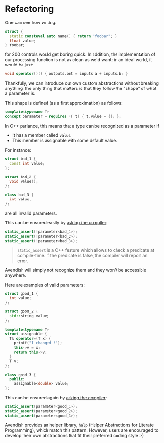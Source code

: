 # Refactoring

One can see how writing:

```cpp
struct { 
  static consteval auto name() { return "foobar"; } 
  float value; 
} foobar;
```

for 200 controls would get boring quick. In addition, the implementation of our processing function is not as clean as we'd want: in an ideal world, it would be just: 

```cpp
void operator()() { outputs.out = inputs.a + inputs.b; }
```

Thankfully, we can introduce our own custom abstractions without breaking anything: the only thing that matters is that they follow the "shape" of what a parameter is.

This shape is defined (as a first approximation) as follows:

```cpp
template<typename T>
concept parameter = requires (T t) { t.value = {}; };
```

In C++ parlance, this means that a type can be recognized as a parameter if

 - It has a member called `value`.
 - This member is assignable with some default value.

For instance: 

```cpp
struct bad_1 {
  const int value;
}; 

struct bad_2 {
  void value();
}; 

class bad_3 {
  int value;
}; 
```

are all invalid parameters.

This can be ensured easily by [asking the compiler](https://gcc.godbolt.org/z/c9Ko4ssM8): 
```cpp
static_assert(!parameter<bad_1>);
static_assert(!parameter<bad_2>);
static_assert(!parameter<bad_3>);
```

> `static_assert` is a C++ feature which allows to check a predicate at compile-time. If the predicate is false, the compiler will report an error.

Avendish will simply not recognize them and they won't be accessible anywhere.

Here are examples of valid parameters:
 
```cpp
struct good_1 {
  int value;
}; 

struct good_2 {
  std::string value;
}; 

template<typename T>
struct assignable {
  T& operator=(T x) { 
    printf("I changed !");
    this->v = x;
    return this->v;
  }
  T v;
};

class good_3 {
  public:
    assignable<double> value;
}; 
```

This can be ensured again by [asking the compiler](https://gcc.godbolt.org/z/P7aET4q3z): 
```cpp
static_assert(parameter<good_1>);
static_assert(parameter<good_2>);
static_assert(parameter<good_3>);
```

Avendish provides an helper library, `halp` (Helper Abstractions for Literate Programming), which match this pattern. However, users are encouraged to develop their own abstractions that fit their preferred coding style :-)
